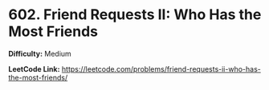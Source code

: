 # 602. Friend Requests II: Who Has the Most Friends

**Difficulty:** Medium

**LeetCode Link:** https://leetcode.com/problems/friend-requests-ii-who-has-the-most-friends/

